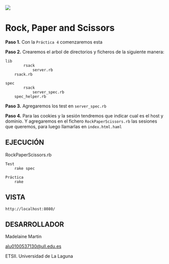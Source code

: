 ![](http://banot.etsii.ull.es/alu4103/rpsss.jpg)

Rock, Paper and Scissors
================================

**Paso 1.** Con la `Práctica 4` comenzaremos esta

**Paso 2.** Crearemos el arbol de directorios y ficheros de la siguiente manera:

	lib
			rsack
				server.rb
		rsack.rb
	
	spec
			rsack
				server_spec.rb
		spec_helper.rb

**Paso 3.** Agregaremos los test en `server_spec.rb`

**Paso 4.** Para las cookies y la sesión tendremos que indicar cual es el host y dominio. Y agregaremos en el fichero `RockPaperScissors.rb` las sesiones que queremos, para luego llamarlas en `index.html.haml`


## EJECUCIÓN ##

RockPaperScissors.rb
	
	Test
		rake spec

	Práctica
		rake

## VISTA ##

	http://localhost:8080/


## DESARROLLADOR ##

Madelaine Martin

alu0100537130@ull.edu.es

ETSII. Universidad de La Laguna



